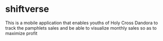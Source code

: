 # shiftverse
This is a mobile application that enables youths of Holy Cross Dandora to track the pamphlets sales and be able to visualize monthly sales so as to maximize profit
